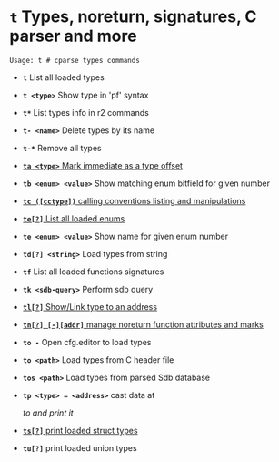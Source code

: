 <!-- TITLE: t -->

#  **`t`** Types, noreturn, signatures, C parser and more


```text
Usage: t # cparse types commands
```


- **`t`** List all loaded types
- **`t <type>`** Show type in 'pf' syntax
- **`t*`** List types info in r2 commands
- **`t- <name>`** Delete types by its name
- **`t-*`** Remove all types

- [ **`ta <type>`** Mark immediate as a type offset](/options/t/ta-type)

- **`tb <enum> <value>`** Show matching enum bitfield for given number

- [ **`tc ([cctype])`** calling conventions listing and manipulations](/options/t/tc-cctype)

- [ **`te[?]`** List all loaded enums](/options/t/te-List)

- **`te <enum> <value>`** Show name for given enum number
- **`td[?] <string>`** Load types from string
- **`tf`** List all loaded functions signatures
- **`tk <sdb-query>`** Perform sdb query

- [ **`tl[?]`** Show/Link type to an address](/options/t/tl-Show)

- [ **`tn[?] [-][addr]`** manage noreturn function attributes and marks](/options/t/tn-addr)

- **`to -`** Open cfg.editor to load types
- **`to <path>`** Load types from C header file
- **`tos <path>`** Load types from parsed Sdb database
- **`tp <type> = <address>`** cast data at <address> to <type> and print it

- [ **`ts[?]`** print loaded struct types](/options/t/ts-print)

- **`tu[?]`** print loaded union types